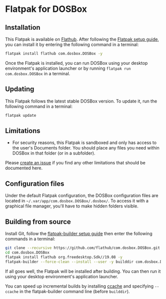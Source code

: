 # Flatpak for DOSBox

## Installation

This Flatpak is available on
[Flathub](https://flathub.org/apps/details/com.dosbox.DOSBox).
After following the [Flatpak setup guide](https://flatpak.org/setup/),
you can install it by entering the following command in a terminal:

```bash
flatpak install flathub com.dosbox.DOSBox -y
```

Once the Flatpak is installed, you can run DOSBox using your desktop environment's
application launcher or by running `flatpak run com.dosbox.DOSBox` in a terminal.

## Updating

This Flatpak follows the latest stable DOSBox version.
To update it, run the following command in a terminal:

```bash
flatpak update
```

## Limitations

- For security reasons, this Flatpak is sandboxed and only has access to the
  user's Documents folder. You should place any files you need within DOSBox in
  that folder (or in a subfolder).

Please [create an issue](https://github.com/flathub/com.dosbox.DOSBox/issues/new)
if you find any other limitations that should be documented here.

## Configuration files

Under the default Flatpak configuration, the DOSBox configuration files are
located in `~/.var/app/com.dosbox.DOSBox/.dosbox/`. To access it with a
graphical file manager, you'll have to make hidden folders visible.

## Building from source

Install Git, follow the
[flatpak-builder setup guide](https://docs.flatpak.org/en/latest/first-build.html)
then enter the following commands in a terminal:

```bash
git clone --recursive https://github.com/flathub/com.dosbox.DOSBox.git
cd com.dosbox.DOSBox
flatpak install flathub org.freedesktop.Sdk//19.08 -y
flatpak-builder --force-clean --install --user -y builddir com.dosbox.DOSBox.json
```

If all goes well, the Flatpak will be installed after building. You can then
run it using your desktop environment's application launcher.

You can speed up incremental builds by installing [ccache](https://ccache.dev/)
and specifying `--ccache` in the flatpak-builder command line (before `builddir`).
